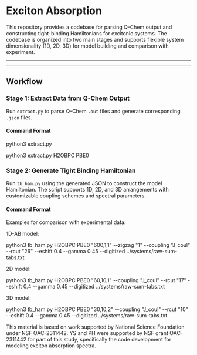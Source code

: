 # Exciton Absorption 

This repository provides a codebase for parsing Q-Chem output and constructing tight-binding Hamiltonians for excitonic systems. The codebase is organized into two main stages and supports flexible system dimensionality (1D, 2D, 3D) for model building and comparison with experiment.

---


---

## Workflow

### **Stage 1: Extract Data from Q-Chem Output**

Run `extract.py` to parse Q-Chem `.out` files and generate corresponding `.json` files.

#### **Command Format**

python3 extract.py <molecule> <functional>

python3 extract.py H2OBPC PBE0

### **Stage 2: Generate Tight Binding Hamiltonian**

Run `tb_ham.py` using the generated JSON to construct the model Hamiltonian. The script supports 1D, 2D, and 3D arrangements with customizable coupling schemes and spectral parameters.

#### **Command Format**

Examples for comparison with experimental data:

1D-AB model:

python3 tb_ham.py H2OBPC PBE0 "600,1,1" --zigzag "1" --coupling "J_coul" --rcut "26" --eshift 0.4 --gamma 0.45 --digitized ../systems/raw-sum-tabs.txt

2D model:

python3 tb_ham.py H2OBPC PBE0 "60,10,1" --coupling "J_coul" --rcut "17" --eshift 0.4 --gamma 0.45 --digitized ../systems/raw-sum-tabs.txt

3D model:

python3 tb_ham.py H2OBPC PBE0 "30,10,2" --coupling "J_coul" --rcut "10" --eshift 0.4 --gamma 0.45 --digitized ../systems/raw-sum-tabs.txt


This material is based on work supported by National Science Foundation under NSF OAC-2311442. YS and PH were supported by NSF grant OAC-2311442 for part of this study, specifically the code development for modeling exciton absorption spectra.









